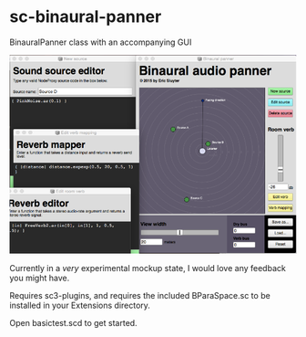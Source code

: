 # sc-binaural-panner
BinauralPanner class with an accompanying GUI

![screenshot](binauralpanner.png?raw=true "screenshot")

Currently in a *very* experimental mockup state, I would love any feedback you might have.

Requires sc3-plugins, and requires the included BParaSpace.sc to be installed in your Extensions directory.

Open basictest.scd to get started.
